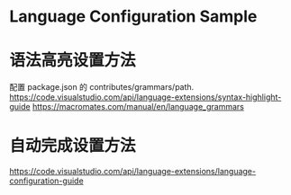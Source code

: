 # Language Configuration Sample

# 语法高亮设置方法
配置 package.json 的 contributes/grammars/path.
https://code.visualstudio.com/api/language-extensions/syntax-highlight-guide
https://macromates.com/manual/en/language_grammars

# 自动完成设置方法
https://code.visualstudio.com/api/language-extensions/language-configuration-guide

